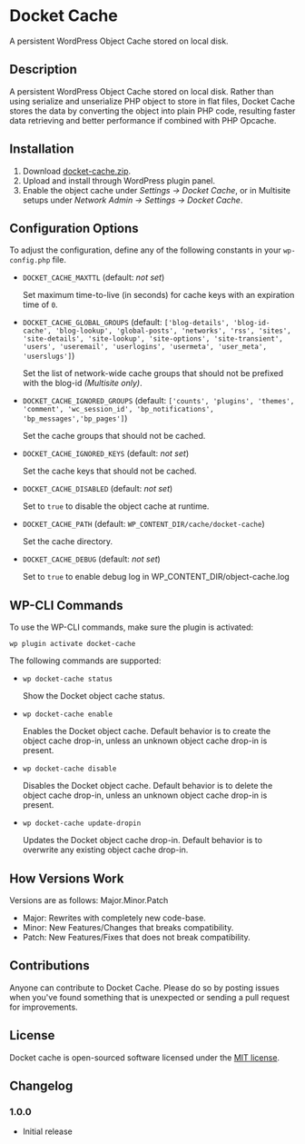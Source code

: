 
# Docket Cache

A persistent WordPress Object Cache stored on local disk.

## Description

A persistent WordPress Object Cache stored on local disk. Rather than using serialize and unserialize PHP object to store in flat files, Docket Cache stores the data by converting the object into plain PHP code, resulting faster data retrieving and better performance if combined with PHP Opcache.

## Installation

1. Download [docket-cache.zip](https://github.com/nawawi/docket-cache/releases/).
2. Upload and install through WordPress plugin panel.
3. Enable the object cache under _Settings -> Docket Cache_, or in Multisite setups under _Network Admin -> Settings -> Docket Cache_.

## Configuration Options

To adjust the configuration, define any of the following constants in your `wp-config.php` file.

  * `DOCKET_CACHE_MAXTTL` (default: _not set_)

    Set maximum time-to-live (in seconds) for cache keys with an expiration time of `0`.

  * `DOCKET_CACHE_GLOBAL_GROUPS` (default: `['blog-details', 'blog-id-cache', 'blog-lookup', 'global-posts', 'networks', 'rss', 'sites', 'site-details', 'site-lookup', 'site-options', 'site-transient', 'users', 'useremail', 'userlogins', 'usermeta', 'user_meta', 'userslugs']`)

    Set the list of network-wide cache groups that should not be prefixed with the blog-id _(Multisite only)_.

  * `DOCKET_CACHE_IGNORED_GROUPS` (default: `['counts', 'plugins', 'themes', 'comment', 'wc_session_id', 'bp_notifications', 'bp_messages','bp_pages']`)

    Set the cache groups that should not be cached.

  * `DOCKET_CACHE_IGNORED_KEYS` (default: _not set_)

    Set the cache keys that should not be cached.

  * `DOCKET_CACHE_DISABLED` (default: _not set_)

    Set to `true` to disable the object cache at runtime.

  * `DOCKET_CACHE_PATH` (default: `WP_CONTENT_DIR/cache/docket-cache`)

    Set the cache directory.

  * `DOCKET_CACHE_DEBUG` (default: _not set_)

    Set to `true` to enable debug log in WP_CONTENT_DIR/object-cache.log

## WP-CLI Commands

To use the WP-CLI commands, make sure the plugin is activated:

    wp plugin activate docket-cache

The following commands are supported:

  * `wp docket-cache status`

    Show the Docket object cache status.

  * `wp docket-cache enable`

    Enables the Docket object cache. Default behavior is to create the object cache drop-in, unless an unknown object cache drop-in is present.

  * `wp docket-cache disable`

    Disables the Docket object cache. Default behavior is to delete the object cache drop-in, unless an unknown object cache drop-in is present.

  * `wp docket-cache update-dropin`

    Updates the Docket object cache drop-in. Default behavior is to overwrite any existing object cache drop-in.

## How Versions Work

Versions are as follows: Major.Minor.Patch

* Major: Rewrites with completely new code-base.
* Minor: New Features/Changes that breaks compatibility.
* Patch: New Features/Fixes that does not break compatibility.


## Contributions

Anyone can contribute to Docket Cache. Please do so by posting issues when you've found something that is unexpected or sending a pull request for improvements.


## License

Docket cache is open-sourced software licensed under the [MIT license](https://opensource.org/licenses/MIT).

## Changelog

### 1.0.0

  * Initial release
